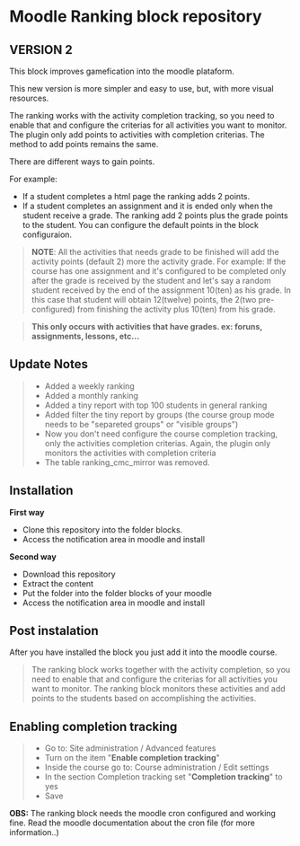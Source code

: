 Moodle Ranking block repository
===============================

VERSION 2
---------

This block improves gamefication into the moodle plataform.

This new version is more simpler and easy to use, but, with more visual resources.

The ranking works with the activity completion tracking, so you need to enable that and configure the criterias for all activities you want to monitor. The plugin only add points to activities with completion criterias. The method to add points remains the same.

There are different ways to gain points.

For example:
 * If a student completes a html page the ranking adds 2 points.
 * If a student completes an assignment and it is ended only when the student receive a grade. The ranking add 2 points plus the grade points to the student. You can configure the default points in the block configuraion.

> **NOTE**: All the activities that needs grade to be finished will add the activity points (default 2) more the activity grade. For example: If the course has one assignment and it's configured to be completed only after the grade is received by the student and let's say a random student received by the end of the assignment 10(ten) as his grade. In this case that student will obtain 12(twelve) points, the 2(two pre-configured) from finishing the activity plus 10(ten) from his grade.

>**This only occurs with activities that have grades. ex: foruns, assignments, lessons, etc...**

Update Notes
------------

> - Added a weekly ranking
> - Added a monthly ranking
> - Added a tiny report with top 100 students in general ranking
> - Added filter the tiny report by groups (the course group mode needs to be "separeted groups" or "visible groups")
> - Now you don't need configure the course completion tracking, only the activities completion criterias. Again, the plugin only monitors the activities with completion criteria
> - The table ranking_cmc_mirror was removed.

Installation
------------

**First way**

- Clone this repository into the folder blocks.
- Access the notification area in moodle and install

**Second way**

- Download this repository
- Extract the content
- Put the folder into the folder blocks of your moodle
- Access the notification area in moodle and install

Post instalation
----------------
After you have installed the block you just add it into the moodle course.

> The ranking block works together with the activity completion, so you need to enable that and configure the criterias for all activities you want to monitor. The ranking block monitors these activities and add points to the students based on accomplishing the activities.

Enabling completion tracking
-----------------------------------
>- Go to: Site administration / Advanced features
>- Turn on the item "**Enable completion tracking**"
>- Inside the course go to: Course administration / Edit settings
>- In the section Completion tracking set "**Completion tracking**" to yes
>- Save

**OBS:** The ranking block needs the moodle cron configured and working fine. Read the moodle documentation about the cron file (for more information..)